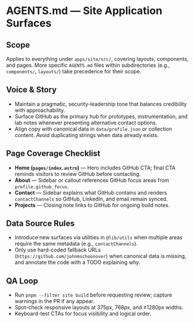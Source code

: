 # AGENTS.md — Site Application Surfaces

## Scope
Applies to everything under `apps/site/src/`, covering layouts, components, and pages. More specific `AGENTS.md` files within
subdirectories (e.g., `components/`, `layouts/`) take precedence for their scope.

## Voice & Story
- Maintain a pragmatic, security-leadership tone that balances credibility with approachability.
- Surface GitHub as the primary hub for prototypes, instrumentation, and lab notes whenever presenting alternative contact
  options.
- Align copy with canonical data in `data/profile.json` or collection content. Avoid duplicating strings when data already exists.

## Page Coverage Checklist
- **Home (`pages/index.astro`)** — Hero includes GitHub CTA; final CTA reminds visitors to review GitHub before contacting.
- **About** — Sidebar or callout references GitHub focus areas from `profile.github_focus`.
- **Contact** — Sidebar explains what GitHub contains and renders `contactChannels` so GitHub, LinkedIn, and email remain synced.
- **Projects** — Closing note links to GitHub for ongoing build notes.

## Data Source Rules
- Introduce new surfaces via utilities in `@lib/utils` when multiple areas require the same metadata (e.g., `contactChannels`).
- Only use hard-coded fallback URLs (`https://github.com/johnmschoonover`) when canonical data is missing, and annotate the code
  with a TODO explaining why.

## QA Loop
- Run `pnpm --filter site build` before requesting review; capture warnings in the PR if any appear.
- Spot-check responsive layouts at 375px, 768px, and ≥1280px widths.
- Keyboard-test CTAs for focus visibility and logical order.
